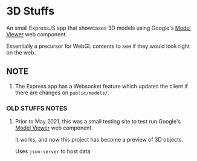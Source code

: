 # 3D Stuffs
An small ExpressJS app that showcases 3D models using Google's [Model Viewer](https://modelviewer.dev/docs/index.html#loading-events) web component.

Essentially a precursor for WebGL contents to see if they would look right on the web.


## NOTE

1.  The Express app has a Websocket feature which updates the client if there are changes on `public/models/`. 


### OLD STUFFS NOTES
1. Prior to May 2021, this was a small testing site to test run Google's [Model Viewer](https://modelviewer.dev/docs/index.html#loading-events) web component.

    It works, and now this project has become a preview of 3D objects.
    
    Uses `json-server` to host data.